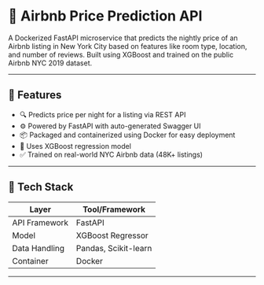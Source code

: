 # 🏡 Airbnb Price Prediction API

A Dockerized FastAPI microservice that predicts the nightly price of an Airbnb listing in New York City based on features like room type, location, and number of reviews. Built using XGBoost and trained on the public Airbnb NYC 2019 dataset.

---

## 🚀 Features

- 🔍 Predicts price per night for a listing via REST API
- ⚙️ Powered by FastAPI with auto-generated Swagger UI
- 📦 Packaged and containerized using Docker for easy deployment
- 🤖 Uses XGBoost regression model
- ✅ Trained on real-world NYC Airbnb data (48K+ listings)

---

## 🧠 Tech Stack

| Layer         | Tool/Framework     |
|---------------|--------------------|
| API Framework | FastAPI            |
| Model         | XGBoost Regressor  |
| Data Handling | Pandas, Scikit-learn |
| Container     | Docker             |

---

